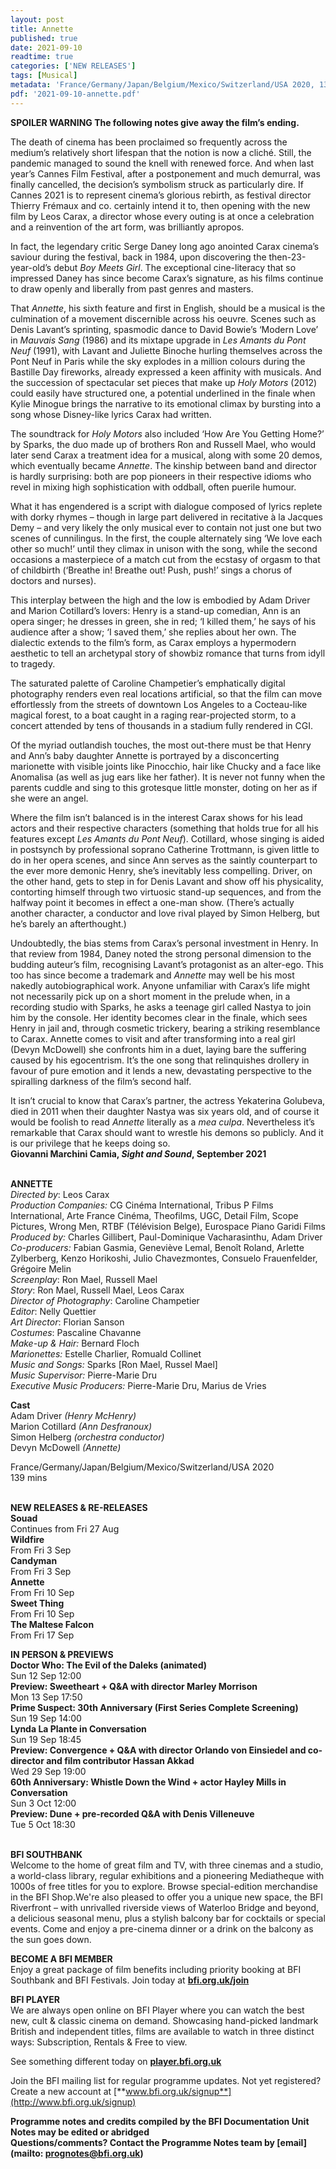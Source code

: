 ```yaml
---
layout: post
title: Annette
published: true
date: 2021-09-10
readtime: true
categories: ['NEW RELEASES']
tags: [Musical]
metadata: 'France/Germany/Japan/Belgium/Mexico/Switzerland/USA 2020, 139 mins<br> Director: Leos Carax'
pdf: '2021-09-10-annette.pdf'
---
```


**SPOILER WARNING  The following notes give away the film’s ending.**

The death of cinema has been proclaimed so frequently across the medium’s relatively short lifespan that the notion is now a cliché. Still, the pandemic managed to sound the knell with renewed force. And when last year’s Cannes Film Festival, after a postponement and much demurral, was finally cancelled, the decision’s symbolism struck as particularly dire. If Cannes 2021 is to represent cinema’s glorious rebirth, as festival director Thierry Frémaux and co. certainly intend it to, then opening with the new film by Leos Carax, a director whose every outing is at once a celebration and a reinvention of the art form, was brilliantly apropos.

In fact, the legendary critic Serge Daney long ago anointed Carax cinema’s saviour during the festival, back in 1984, upon discovering the then-23-year-old’s debut _Boy Meets Girl_. The exceptional cine-literacy that so impressed Daney has since become Carax’s signature, as his films continue to draw openly and liberally from past genres and masters.

That _Annette_, his sixth feature and first in English, should be a musical is the culmination of a movement discernible across his oeuvre. Scenes such as Denis Lavant’s sprinting, spasmodic dance to David Bowie’s ‘Modern Love’ in _Mauvais Sang_ (1986) and its mixtape upgrade in _Les Amants du Pont Neuf_ (1991), with Lavant and Juliette Binoche hurling themselves across the Pont Neuf in Paris while the sky explodes in a million colours during the Bastille Day fireworks, already expressed a keen affinity with musicals. And the succession of spectacular set pieces that make up _Holy Motors_ (2012) could easily have structured one, a potential underlined in the finale when Kylie Minogue brings the narrative to its emotional climax by bursting into a song whose Disney-like lyrics Carax had written.

The soundtrack for _Holy Motors_ also included ‘How Are You Getting Home?’ by Sparks, the duo made up of brothers Ron and Russell Mael, who would later send Carax a treatment idea for a musical, along with some 20 demos, which eventually became _Annette_. The kinship between band and director is hardly surprising: both are pop pioneers in their respective idioms who revel in mixing high sophistication with oddball, often puerile humour.

What it has engendered is a script with dialogue composed of lyrics replete with dorky rhymes – though in large part delivered in recitative à la Jacques Demy – and very likely the only musical ever to contain not just one but two scenes of cunnilingus. In the first, the couple alternately sing ‘We love each other so much!’ until they climax in unison with the song, while the second occasions a masterpiece of a match cut from the ecstasy of orgasm to that of childbirth (‘Breathe in! Breathe out! Push, push!’ sings a chorus of doctors  and nurses).

This interplay between the high and the low is embodied by Adam Driver and Marion Cotillard’s lovers: Henry is a stand-up comedian, Ann is an opera singer; he dresses in green, she in red; ‘I killed them,’ he says of his audience after a show; ‘I saved them,’ she replies about her own. The dialectic extends to the film’s form, as Carax employs a hypermodern aesthetic to tell an archetypal story of showbiz romance that turns from idyll to tragedy.

The saturated palette of Caroline Champetier’s emphatically digital photography renders even real locations artificial, so that the film can move effortlessly from the streets of downtown Los Angeles to a Cocteau-like magical forest, to a boat caught in a raging rear-projected storm, to a concert attended by tens of thousands in a stadium fully rendered in CGI.

Of the myriad outlandish touches, the most out-there must be that Henry and Ann’s baby daughter Annette is portrayed by a disconcerting marionette with visible joints like Pinocchio, hair like Chucky and a face like Anomalisa (as well as jug ears like her father). It is never not funny when the parents cuddle and sing to this grotesque little monster, doting on her as if she were an angel.

Where the film isn’t balanced is in the interest Carax shows for his lead actors and their respective characters (something that holds true for all his features except _Les Amants du Pont Neuf_). Cotillard, whose singing is aided in postsynch by professional soprano Catherine Trottmann, is given little to do in her opera scenes, and since Ann serves as the saintly counterpart to the ever more demonic Henry, she’s inevitably less compelling. Driver, on the other hand, gets to step in for Denis Lavant and show off his physicality, contorting himself through two virtuosic stand-up sequences, and from the halfway point it becomes in effect a one-man show. (There’s actually another character, a conductor and love rival played by Simon Helberg, but he’s barely an afterthought.)

Undoubtedly, the bias stems from Carax’s personal investment in Henry.  In that review from 1984, Daney noted the strong personal dimension to the budding auteur’s film, recognising Lavant’s protagonist as an alter-ego.  This too has since become a trademark and _Annette_ may well be his most nakedly autobiographical work. Anyone unfamiliar with Carax’s life might not necessarily pick up on a short moment in the prelude when, in a recording studio with Sparks, he asks a teenage girl called Nastya to join him by the console. Her identity becomes clear in the finale, which sees Henry in jail and, through cosmetic trickery, bearing a striking resemblance to Carax. Annette comes to visit and after transforming into a real girl (Devyn McDowell) she confronts him in a duet, laying bare the suffering caused by his egocentrism. It’s the one song that relinquishes drollery in favour of pure emotion and it lends a new, devastating perspective to the spiralling darkness of the film’s second half.

It isn’t crucial to know that Carax’s partner, the actress Yekaterina Golubeva, died in 2011 when their daughter Nastya was six years old, and of course it would be foolish to read _Annette_ literally as a _mea culpa_. Nevertheless it’s remarkable that Carax should want to wrestle his demons so publicly. And it is our privilege that he keeps doing so.  
**Giovanni Marchini Camia, _Sight and Sound_, September 2021**
<br><br>

**ANNETTE**  
_Directed by_: Leos Carax  
_Production Companies:_ CG Cinéma International, Tribus P Films International, Arte France Cinéma, Theofilms, UGC, Detail Film, Scope Pictures, Wrong Men, RTBF (Télévision Belge), Eurospace Piano Garidi Films  
_Produced by:_ Charles Gillibert,  Paul-Dominique Vacharasinthu, Adam Driver  
_Co-producers:_ Fabian Gasmia, Geneviève Lemal, Benoît Roland, Arlette Zylberberg, Kenzo Horikoshi, Julio Chavezmontes, Consuelo Frauenfelder, Grégoire Melin  
_Screenplay_: Ron Mael, Russell Mael  
_Story_: Ron Mael, Russell Mael, Leos Carax  
_Director of Photography_: Caroline Champetier  
_Editor_: Nelly Quettier  
_Art Director_: Florian Sanson  
_Costumes_: Pascaline Chavanne  
_Make-up & Hair:_ Bernard Floch  
_Marionettes:_ Estelle Charlier, Romuald Collinet  
_Music and Songs:_ Sparks [Ron Mael, Russel Mael]  
_Music Supervisor:_ Pierre-Marie Dru  
_Executive Music Producers:_ Pierre-Marie Dru, Marius de Vries  

**Cast**  
Adam Driver _(Henry McHenry)_  
Marion Cotillard _(Ann Desfranoux)_  
Simon Helberg _(orchestra conductor)_  
Devyn McDowell _(Annette)_

France/Germany/Japan/Belgium/Mexico/Switzerland/USA 2020  
139 mins
<br><br>

**NEW RELEASES &  RE-RELEASES**<br>
**Souad**<br>
Continues from Fri 27 Aug<br>
**Wildfire**<br>
From Fri 3 Sep<br>
**Candyman**<br>
From Fri 3 Sep<br>
**Annette**<br>
From Fri 10 Sep<br>
**Sweet Thing**<br>
From Fri 10 Sep<br>
**The Maltese Falcon**<br>
From Fri 17 Sep<br>

**IN PERSON & PREVIEWS**<br>
**Doctor Who: The Evil of the Daleks (animated)**<br>
Sun 12 Sep 12:00<br>
**Preview: Sweetheart + Q&A with director  Marley Morrison**<br>
Mon 13 Sep 17:50<br>
**Prime Suspect: 30th Anniversary (First Series Complete Screening)**<br>
Sun 19 Sep 14:00<br>
**Lynda La Plante in Conversation**<br>
Sun 19 Sep 18:45<br>
**Preview: Convergence + Q&A with director Orlando von Einsiedel and co-director and film contributor Hassan Akkad**<br>
Wed 29 Sep 19:00<br>
**60th Anniversary: Whistle Down the Wind  + actor Hayley Mills in Conversation**<br>
Sun 3 Oct 12:00<br>
**Preview: Dune + pre-recorded Q&A  with Denis Villeneuve**<br>
Tue 5 Oct 18:30<br>
<br>

**BFI SOUTHBANK**  
Welcome to the home of great film and TV, with three cinemas and a studio, a world-class library, regular exhibitions and a pioneering Mediatheque with 1000s of free titles for you to explore. Browse special-edition merchandise in the BFI Shop.We&#39;re also pleased to offer you a unique new space, the BFI Riverfront – with unrivalled riverside views of Waterloo Bridge and beyond, a delicious seasonal menu, plus a stylish balcony bar for cocktails or special events. Come and enjoy a pre-cinema dinner or a drink on the balcony as the sun goes down.  

**BECOME A BFI MEMBER**  
Enjoy a great package of film benefits including priority booking at BFI Southbank and BFI Festivals. Join today at [**bfi.org.uk/join**](http://www.bfi.org.uk/join)  

**BFI PLAYER**  
 We are always open online on BFI Player where you can watch the best new, cult &amp; classic cinema on demand. Showcasing hand-picked landmark British and independent titles, films are available to watch in three distinct ways: Subscription, Rentals &amp; Free to view.  

See something different today on [**player.bfi.org.uk**](https://player.bfi.org.uk)  

Join the BFI mailing list for regular programme updates. Not yet registered? Create a new account at [**www.bfi.org.uk/signup**](http://www.bfi.org.uk/signup)

**Programme notes and credits compiled by the BFI Documentation Unit  
Notes may be edited or abridged  
Questions/comments? Contact the Programme Notes team by [email](mailto: prognotes@bfi.org.uk)**

<!--stackedit_data:
eyJoaXN0b3J5IjpbLTg1MDMyNjM1NF19
-->
